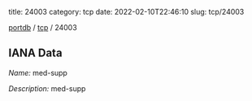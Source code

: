 title: 24003
category: tcp
date: 2022-02-10T22:46:10
slug: tcp/24003

[portdb](/) / [tcp](/category/tcp.html) / 24003


## IANA Data

_Name:_ med-supp

_Description:_ med-supp

